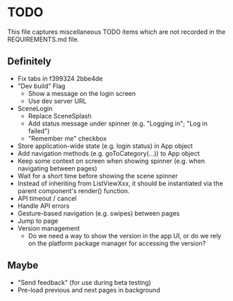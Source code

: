 # TODO

This file captures miscellaneous TODO items which are not recorded in the REQUIREMENTS.md file.

## Definitely

* Fix tabs in f399324 2bbe4de
* "Dev build" Flag
   * Show a message on the login screen
   * Use dev server URL
* SceneLogin
   * Replace SceneSplash
   * Add status message under spinner (e.g. "Logging in"; "Log in failed")
   * "Remember me" checkbox
* Store application-wide state (e.g. login status) in App object
* Add navigation methods (e.g. goToCategory(...)) to App object
* Keep some context on screen when showing spinner (e.g. when navigating between pages)
* Wait for a short time before showing the scene spinner
* Instead of inheriting from ListViewXxx, it should be instantiated via the parent component's render() function.
* API timeout / cancel
* Handle API errors
* Gesture-based navigation (e.g. swipes) between pages
* Jump to page
* Version management
   * Do we need a way to show the version in the app UI, or do we rely on the platform package manager for accessing the version?

## Maybe

* "Send feedback" (for use during beta testing)
* Pre-load previous and next pages in background
